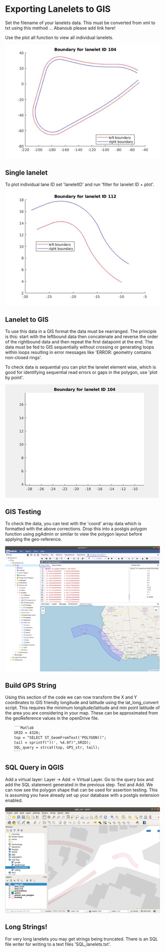 # Exporting Lanelets to GIS

Set the filename of your lanelets data. This must be converted from xml to txt using this method ... Abanoub please add link here!

Use the plot all function to view all individual lanelets. 



![](lanelet104a.jpg)

## Single lanelet
To plot individual lane ID set 'laneletID' and run 'filter for lanelet ID + plot'.


![](lanelet112.jpg)

## Lanelet to GIS
To use this data in a GIS format the data must be rearranged. The principle is this: start with the leftbound data then concatenate and reverse the order of the rightbound data and then repeat the first datapoint at the end. The data must be fed to GIS sequentially without crossing or generating loops within loops resulting in error messages like 'ERROR:  geometry contains non-closed rings'.

To check data is sequential you can plot the lanelet element wise, which is good for identifying sequential read errors or gaps in the polygon, use 'plot by point'.


![](lane_ani.gif)

## GIS Testing
To check the data, you can test with the 'coord' array data which is formatted with the above corrections. Drop this into a postgis polygon function using pgAdmin or similar to view the polygon layout before applying the geo-reference.


![](lanelet_raw.png)


## Build GPS String
Using this section of the code we can now transform the X and Y coordinates to GIS friendly longitude and latitude using the lat_long_convert script. This requires the minimum longitude/latitude and min point latitude of the area you are considering in your map. These can be approximated from the geoReference values in the openDrive file.

        ```Matlab
        SRID = 4326;
        top = "SELECT ST_GeomFromText('POLYGON((";
        tail = sprintf("))', %4.0f)",SRID);
        SQL_query = strcat(top, GPS_str, tail);
        ```

## SQL Query in QGIS
Add a virtual layer: Layer -> Add -> Virtual Layer. Go to the query box and add the SQL statement generated in the previous step. Test and Add. We can now see the polygon shape that can be used for assertion testing. This is assuming you have already set up your database with a postgis extension enabled.


![](multi_lanes.png)

## Long Strings!
For very long lanelets you may get strings being truncated. There is an SQL file writer for writing to a text files 'SQL_lanelets.txt'.
